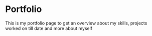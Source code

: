 # Portfolio
This is my portfolio page to get an overview about my skills, projects worked on till date and more about myself
